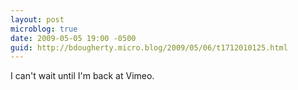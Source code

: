 ```yaml
---
layout: post
microblog: true
date: 2009-05-05 19:00 -0500
guid: http://bdougherty.micro.blog/2009/05/06/t1712010125.html
---
```

I can't wait until I'm back at Vimeo.
